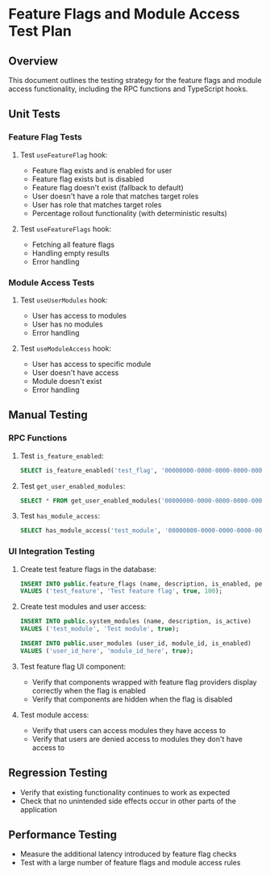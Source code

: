 
# Feature Flags and Module Access Test Plan

## Overview
This document outlines the testing strategy for the feature flags and module access functionality, including the RPC functions and TypeScript hooks.

## Unit Tests

### Feature Flag Tests
1. Test `useFeatureFlag` hook:
   - Feature flag exists and is enabled for user
   - Feature flag exists but is disabled
   - Feature flag doesn't exist (fallback to default)
   - User doesn't have a role that matches target roles
   - User has role that matches target roles
   - Percentage rollout functionality (with deterministic results)

2. Test `useFeatureFlags` hook:
   - Fetching all feature flags
   - Handling empty results
   - Error handling

### Module Access Tests
1. Test `useUserModules` hook:
   - User has access to modules
   - User has no modules
   - Error handling

2. Test `useModuleAccess` hook:
   - User has access to specific module
   - User doesn't have access
   - Module doesn't exist
   - Error handling

## Manual Testing

### RPC Functions
1. Test `is_feature_enabled`:
   ```sql
   SELECT is_feature_enabled('test_flag', '00000000-0000-0000-0000-000000000001');
   ```

2. Test `get_user_enabled_modules`:
   ```sql
   SELECT * FROM get_user_enabled_modules('00000000-0000-0000-0000-000000000001');
   ```

3. Test `has_module_access`:
   ```sql
   SELECT has_module_access('test_module', '00000000-0000-0000-0000-000000000001');
   ```

### UI Integration Testing
1. Create test feature flags in the database:
   ```sql
   INSERT INTO public.feature_flags (name, description, is_enabled, percentage_rollout)
   VALUES ('test_feature', 'Test feature flag', true, 100);
   ```

2. Create test modules and user access:
   ```sql
   INSERT INTO public.system_modules (name, description, is_active)
   VALUES ('test_module', 'Test module', true);
   
   INSERT INTO public.user_modules (user_id, module_id, is_enabled)
   VALUES ('user_id_here', 'module_id_here', true);
   ```

3. Test feature flag UI component:
   - Verify that components wrapped with feature flag providers display correctly when the flag is enabled
   - Verify that components are hidden when the flag is disabled

4. Test module access:
   - Verify that users can access modules they have access to
   - Verify that users are denied access to modules they don't have access to

## Regression Testing
- Verify that existing functionality continues to work as expected
- Check that no unintended side effects occur in other parts of the application

## Performance Testing
- Measure the additional latency introduced by feature flag checks
- Test with a large number of feature flags and module access rules
